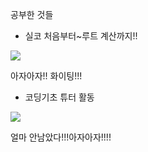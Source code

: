 공부한 것들
- 실코 처음부터~루트 계산까지!!
<img src="https://img1.daumcdn.net/thumb/R1280x0/?scode=mtistory2&fname=https%3A%2F%2Fk.kakaocdn.net%2Fdn%2FbMNwD8%2FbtqEMkSvVQu%2FKWqCdqrM5vk8LHddtKFsw0%2Fimg.png"/>

아자아자!! 화이팅!!!


-  코딩기초 튜터 활동
<img src="https://img1.daumcdn.net/thumb/R1280x0/?scode=mtistory2&fname=https%3A%2F%2Fk.kakaocdn.net%2Fdn%2FbzQT21%2FbtqELyYfloD%2FcAwFU0bAtWoPiLfLk5ksR1%2Fimg.png"/>


얼마 안남았다!!!아자아자!!!!
